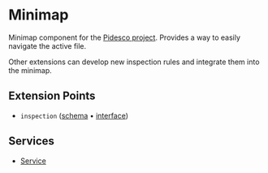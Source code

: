 # Minimap
Minimap component for the [Pidesco project](https://github.com/andre-santos-pt/pidesco). Provides a way to easily navigate the active file.

Other extensions can develop new inspection rules and integrate them into the minimap. 

## Extension Points
- `inspection` ([schema](https://github.com/SandroHc/pa-iscde-89564/blob/master/schema/pa.iscde.minimap.inspection.exsd) • [interface](https://github.com/SandroHc/pa-iscde-89564/blob/master/src/pa/iscde/minimap/extensibility/MinimapInspection.java))

## Services
- [Service](https://github.com/SandroHc/pa-iscde-89564/blob/master/src/pa/iscde/minimap/service/MinimapServices.java)